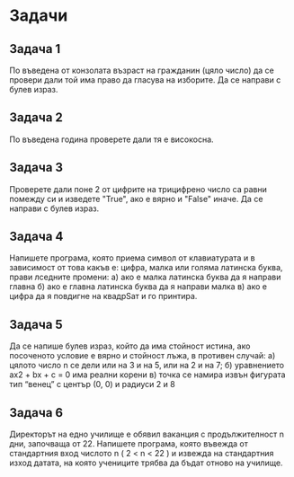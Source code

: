 # Задачи 

## Задача 1

По въведена от конзолата възраст на гражданин (цяло число)
да се провери дали той има право да гласува на изборите. Да се направи с булев израз.

## Задача 2

По въведена година проверете дали тя е високосна.

## Задача 3

Проверете дали поне 2 от цифрите на трицифрено число са равни помежду си
и изведете "True", ако е вярно и "False" иначе. Да се направи с булев израз.

## Задача 4

Напишете програма, която приема символ от клавиатурата и в зависимост от това какъв е:
цифра, малка или голяма латинска буква, прави лседните промени:
а) ако е малка латинска буква да я направи главна
б) ако е главна латинска буква да я направи малка 
в) ако е цифра да я повдигне на квадрSат
и го принтира.

## Задача 5

Да се напише булев израз, който да има стойност истина, 
ако посоченото условие е вярно и стойност лъжа, в противен случай:
а) цялото число n се дели или на 3 и на 5, или на 2 и на 7;
б) уравнението ax2 + bx + c = 0 има реални корени
в) точка се намира извън фигурата тип “венец” с център (0, 0) и радиуси 2 и 8

## Задача 6

Директорът на едно училище е обявил ваканция с продължителност n дни, 
започваща от 22. Напишете програма, която въвежда от стандартния вход числото n ( 2 < n < 22 )
и извежда на стандартния изход датата, на която учениците трябва да бъдат отново на училище.